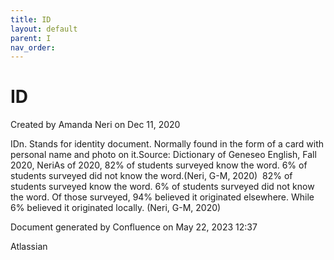 ```yaml
---
title: ID
layout: default
parent: I
nav_order:
---
```


# ID

Created by  Amanda Neri on Dec 11, 2020

IDn. Stands for identity document. Normally found in the form of a card with personal name and photo on it.Source: Dictionary of Geneseo English, Fall 2020, NeriAs of 2020, 82% of students surveyed know the word. 6% of students surveyed did not know the word.(Neri, G-M, 2020)  82% of students surveyed know the word. 6% of students surveyed did not know the word. Of those surveyed, 94% believed it originated elsewhere. While 6% believed it originated locally. (Neri, G-M, 2020)

Document generated by Confluence on May 22, 2023 12:37

Atlassian
